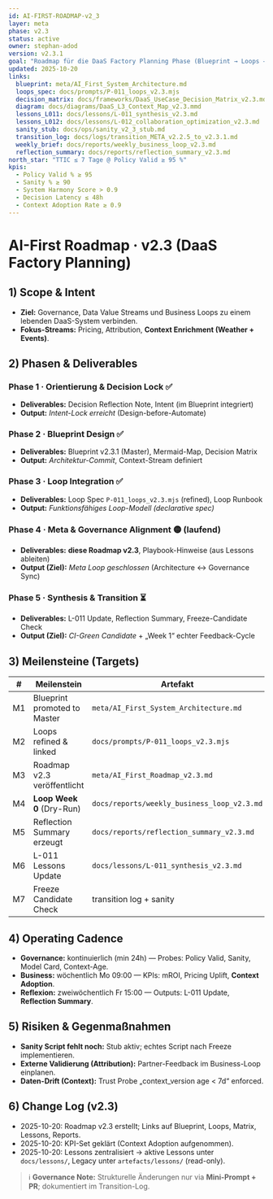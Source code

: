 ```yaml
---
id: AI-FIRST-ROADMAP-v2_3
layer: meta
phase: v2.3
status: active
owner: stephan-adod
version: v2.3.1
goal: "Roadmap für die DaaS Factory Planning Phase (Blueprint → Loops → Alignment → Synthesis)"
updated: 2025-10-20
links:
  blueprint: meta/AI_First_System_Architecture.md
  loops_spec: docs/prompts/P-011_loops_v2.3.mjs
  decision_matrix: docs/frameworks/DaaS_UseCase_Decision_Matrix_v2.3.md
  diagram: docs/diagrams/DaaS_L3_Context_Map_v2.3.mmd
  lessons_L011: docs/lessons/L-011_synthesis_v2.3.md
  lessons_L012: docs/lessons/L-012_collaboration_optimization_v2.3.md
  sanity_stub: docs/ops/sanity_v2_3_stub.md
  transition_log: docs/logs/transition_META_v2.2.5_to_v2.3.1.md
  weekly_brief: docs/reports/weekly_business_loop_v2.3.md
  reflection_summary: docs/reports/reflection_summary_v2.3.md
north_star: "TTIC ≤ 7 Tage @ Policy Valid ≥ 95 %"
kpis:
  - Policy Valid % ≥ 95
  - Sanity % ≥ 90
  - System Harmony Score > 0.9
  - Decision Latency ≤ 48h
  - Context Adoption Rate ≥ 0.9
---
```


# AI-First Roadmap · v2.3 (DaaS Factory Planning)

## 1) Scope & Intent
- **Ziel:** Governance, Data Value Streams und Business Loops zu einem lebenden DaaS-System verbinden.
- **Fokus-Streams:** Pricing, Attribution, **Context Enrichment (Weather + Events)**.

## 2) Phasen & Deliverables

### Phase 1 · Orientierung & Decision Lock ✅
- **Deliverables:** Decision Reflection Note, Intent (im Blueprint integriert)
- **Output:** *Intent-Lock erreicht* (Design-before-Automate)

### Phase 2 · Blueprint Design ✅
- **Deliverables:** Blueprint v2.3.1 (Master), Mermaid-Map, Decision Matrix
- **Output:** *Architektur-Commit*, Context-Stream definiert

### Phase 3 · Loop Integration ✅
- **Deliverables:** Loop Spec `P-011_loops_v2.3.mjs` (refined), Loop Runbook
- **Output:** *Funktionsfähiges Loop-Modell (declarative spec)*

### Phase 4 · Meta & Governance Alignment 🟡 (laufend)
- **Deliverables:** **diese Roadmap v2.3**, Playbook-Hinweise (aus Lessons ableiten)
- **Output (Ziel):** *Meta Loop geschlossen* (Architecture ↔ Governance Sync)

### Phase 5 · Synthesis & Transition ⏳
- **Deliverables:** L-011 Update, Reflection Summary, Freeze-Candidate Check
- **Output (Ziel):** *CI-Green Candidate* + „Week 1“ echter Feedback-Cycle

## 3) Meilensteine (Targets)
| # | Meilenstein | Artefakt | Zieltermin | Status |
|---|-------------|----------|-----------:|:------:|
| M1 | Blueprint promoted to Master | `meta/AI_First_System_Architecture.md` | 2025-10-20 | ✅ |
| M2 | Loops refined & linked | `docs/prompts/P-011_loops_v2.3.mjs` | 2025-10-20 | ✅ |
| M3 | Roadmap v2.3 veröffentlicht | `meta/AI_First_Roadmap_v2.3.md` | 2025-10-20 | ✅ |
| M4 | **Loop Week 0** (Dry-Run) | `docs/reports/weekly_business_loop_v2.3.md` | +3d | ⬜ |
| M5 | Reflection Summary erzeugt | `docs/reports/reflection_summary_v2.3.md` | +5d | ⬜ |
| M6 | L-011 Lessons Update | `docs/lessons/L-011_synthesis_v2.3.md` | +6d | ⬜ |
| M7 | Freeze Candidate Check | transition log + sanity | +7d | ⬜ |

## 4) Operating Cadence
- **Governance:** kontinuierlich (min 24h) — Probes: Policy Valid, Sanity, Model Card, Context-Age.
- **Business:** wöchentlich Mo 09:00 — KPIs: mROI, Pricing Uplift, **Context Adoption**.
- **Reflexion:** zweiwöchentlich Fr 15:00 — Outputs: L-011 Update, **Reflection Summary**.

## 5) Risiken & Gegenmaßnahmen
- **Sanity Script fehlt noch:** Stub aktiv; echtes Script nach Freeze implementieren.
- **Externe Validierung (Attribution):** Partner-Feedback im Business-Loop einplanen.
- **Daten-Drift (Context):** Trust Probe „context_version age < 7d“ enforced.

## 6) Change Log (v2.3)
- 2025-10-20: Roadmap v2.3 erstellt; Links auf Blueprint, Loops, Matrix, Lessons, Reports.
- 2025-10-20: KPI-Set geklärt (Context Adoption aufgenommen).
- 2025-10-20: Lessons zentralisiert → aktive Lessons unter `docs/lessons/`, Legacy unter `artefacts/lessons/` (read-only).

> ℹ️ **Governance Note:** Strukturelle Änderungen nur via **Mini-Prompt + PR**; dokumentiert im Transition-Log.
